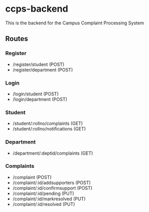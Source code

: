 # ccps-backend
This is the backend for the Campus Complaint Processing System

## Routes

### Register
- /register/student (POST)
- /register/department (POST)

### Login
- /login/student (POST)
- /login/department (POST)

### Student
- /student/:rollno/complaints (GET)
- /student/:rollno/notifications (GET)

### Department
- /department/:deptid/complaints (GET)

### Complaints
- /complaint (POST)
- /complaint/:id/addsupporters (POST)
- /complaint/:id/confirmsupport (POST)
- /complaint/:id/pending (PUT)
- /complaint/:id/markresolved (PUT)
- /complaint/:id/resolved (PUT)
